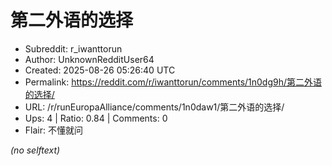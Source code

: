 # 第二外语的选择

- Subreddit: r_iwanttorun
- Author: UnknownRedditUser64
- Created: 2025-08-26 05:26:40 UTC
- Permalink: https://reddit.com/r/iwanttorun/comments/1n0dg9h/第二外语的选择/
- URL: /r/runEuropaAlliance/comments/1n0daw1/第二外语的选择/
- Ups: 4 | Ratio: 0.84 | Comments: 0
- Flair: 不懂就问

_(no selftext)_
